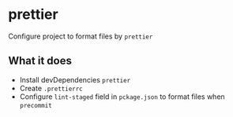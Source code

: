 # prettier

Configure project to format files by `prettier`

## What it does

- Install devDependencies `prettier`
- Create `.prettierrc`
- Configure `lint-staged` field in `pckage.json` to format files when `precommit`
